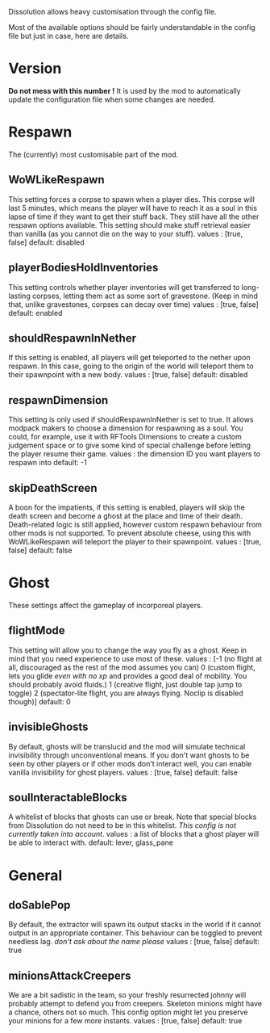 Dissolution allows heavy customisation through the config file.

Most of the available options should be fairly understandable in the config file but just in case, here are details.

# Version
**Do not mess with this number !** It is used by the mod to automatically update the configuration file when some changes are needed.

# Respawn
The (currently) most customisable part of the mod. 

## WoWLikeRespawn
This setting forces a corpse to spawn when a player dies. This corpse will last 5 minutes, which means the player will have to reach it as a soul in this lapse of time if they want to get their stuff back. They still have all the other respawn options available. This setting should make stuff retrieval easier than vanilla (as you cannot die on the way to your stuff).
values : [true, false]
default: disabled

## playerBodiesHoldInventories
This setting controls whether player inventories will get transferred to long-lasting corpses, letting them act as some sort of gravestone. (Keep in mind that, unlike gravestones, corpses can decay over time)
values : [true, false]
default: enabled

## shouldRespawnInNether
If this setting is enabled, all players will get teleported to the nether upon respawn. In this case, going to the origin of the world will teleport them to their spawnpoint with a new body.
values : [true, false]
default: disabled

## respawnDimension
This setting is only used if shouldRespawnInNether is set to true. It allows modpack makers to choose a dimension for respawning as a soul. You could, for example, use it with RFTools Dimensions to create a custom judgement space or to give some kind of special challenge before letting the player resume their game.
values : the dimension ID you want players to respawn into
default: -1

## skipDeathScreen
A boon for the impatients, if this setting is enabled, players will skip the death screen and become a ghost at the place and time of their death. Death-related logic is still applied, however custom respawn behaviour from other mods is not supported. To prevent absolute cheese, using this with WoWLikeRespawn will teleport the player to their spawnpoint.
values : [true, false]
default: false

# Ghost
These settings affect the gameplay of incorporeal players.

## flightMode
This setting will allow you to change the way you fly as a ghost. Keep in mind that you need experience to use most of these.
values : [-1 (no flight at all, discouraged as the rest of the mod assumes you can)
          0  (custom flight, lets you glide *even with no xp* and provides a good deal of mobility. You should probably avoid fluids.)
          1  (creative flight, just double tap jump to toggle)
          2  (spectator-lite flight, you are always flying. Noclip is disabled though)]
default: 0

## invisibleGhosts
By default, ghosts will be translucid and the mod will simulate technical invisibility through unconventional means. If you don't want ghosts to be seen by other players or if other mods don't interact well, you can enable vanilla invisibility for ghost players.
values : [true, false]
default: false

## soulInteractableBlocks
A whitelist of blocks that ghosts can use or break. Note that special blocks from Dissolution do not need to be in this whitelist. *This config is not currently taken into account*.
values : a list of blocks that a ghost player will be able to interact with.
default: lever, glass_pane

# General
## doSablePop
By default, the extractor will spawn its output stacks in the world if it cannot output in an appropriate container. This behaviour can be toggled to prevent needless lag. *don't ask about the name please*
values : [true, false]
default: true

## minionsAttackCreepers
We are a bit sadistic in the team, so your freshly resurrected johnny will probably attempt to defend you from creepers. Skeleton minions might have a chance, others not so much.
This config option might let you preserve your minions for a few more instants.
values : [true, false]
default: true
